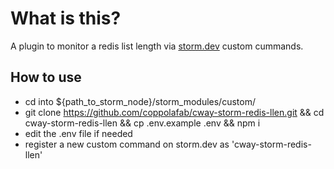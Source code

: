 # What is this?

A plugin to monitor a redis list length via [storm.dev](https://storm.dev) custom cummands.

## How to use
* cd into ${path_to_storm_node}/storm_modules/custom/
* git clone https://github.com/coppolafab/cway-storm-redis-llen.git && cd cway-storm-redis-llen && cp .env.example .env && npm i
* edit the .env file if needed
* register a new custom command on storm.dev as 'cway-storm-redis-llen'
